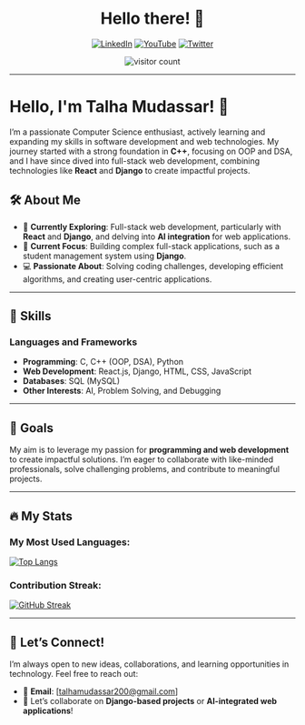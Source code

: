 <h1 align="center">Hello there! 👋</h1>
<p align="center">
  <a href="https://www.linkedin.com/in/talha-mudassar"> <img src="https://img.shields.io/badge/LinkedIn-0A66C2?style=for-the-badge&logo=linkedin&logoColor=white" alt="LinkedIn"></a>
  <a href="https://www.youtube.com/@TalhaMudassar"> <img src="https://img.shields.io/badge/YouTube-FF0000?style=for-the-badge&logo=youtube&logoColor=white" alt="YouTube"></a>
  <a href="https://twitter.com/TalhaMudassar"> <img src="https://img.shields.io/badge/Twitter-1DA1F2?style=for-the-badge&logo=twitter&logoColor=white" alt="Twitter"></a>
</p>
<p align="center">
  <img src="https://komarev.com/ghpvc/?username=TalhaMudassar&style=flat-square&color=blue" alt="visitor count" />  
</p>

---

# Hello, I'm Talha Mudassar! 👋  

I’m a passionate Computer Science enthusiast, actively learning and expanding my skills in software development and web technologies. My journey started with a strong foundation in **C++**, focusing on OOP and DSA, and I have since dived into full-stack web development, combining technologies like **React** and **Django** to create impactful projects.

## 🛠 About Me  
- 🔭 **Currently Exploring**: Full-stack web development, particularly with **React** and **Django**, and delving into **AI integration** for web applications.  
- 🌱 **Current Focus**: Building complex full-stack applications, such as a student management system using **Django**.  
- 💻 **Passionate About**: Solving coding challenges, developing efficient algorithms, and creating user-centric applications.  

---

## 🌟 Skills  
### **Languages and Frameworks**  
- **Programming**: C, C++ (OOP, DSA), Python  
- **Web Development**: React.js, Django, HTML, CSS, JavaScript  
- **Databases**: SQL (MySQL)  
- **Other Interests**: AI, Problem Solving, and Debugging  

---

## 🚀 Goals  
My aim is to leverage my passion for **programming and web development** to create impactful solutions. I’m eager to collaborate with like-minded professionals, solve challenging problems, and contribute to meaningful projects.

---

## 🔥 My Stats  

### My Most Used Languages:  
[![Top Langs](https://github-readme-stats.vercel.app/api/top-langs/?username=TalhaMudassar&layout=compact)](https://github.com/TalhaMudassar)

### Contribution Streak:  
[![GitHub Streak](https://github-readme-streak-stats.herokuapp.com?user=TalhaMudassar)](https://github.com/TalhaMudassar)

---

## 🤝 Let’s Connect!  
I’m always open to new ideas, collaborations, and learning opportunities in technology. Feel free to reach out:  
- 📧 **Email**: [talhamudassar200@gmail.com]  
- 💬 Let’s collaborate on **Django-based projects** or **AI-integrated web applications**!
